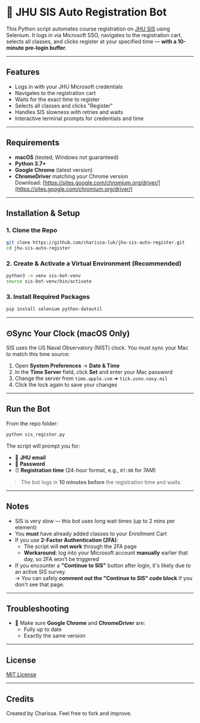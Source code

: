 # 💾 JHU SIS Auto Registration Bot

This Python script automates course registration on [JHU SIS](https://sis.jhu.edu/sswf/) using Selenium. It logs in via Microsoft SSO, navigates to the registration cart, selects all classes, and clicks register at your specified time — **with a 10-minute pre-login buffer**.

---

## Features
- Logs in with your JHU Microsoft credentials
- Navigates to the registration cart
- Waits for the exact time to register
- Selects all classes and clicks "Register"
- Handles SIS slowness with retries and waits
- Interactive terminal prompts for credentials and time

---

## Requirements

- **macOS** (tested; Windows not guaranteed)
- **Python 3.7+**
- **Google Chrome** (latest version)
- **ChromeDriver** matching your Chrome version  
  Download: [https://sites.google.com/chromium.org/driver/](https://sites.google.com/chromium.org/driver/)

---

## Installation & Setup

### 1. Clone the Repo
```bash
git clone https://github.com/charissa-luk/jhu-sis-auto-register.git
cd jhu-sis-auto-register
```

### 2. Create & Activate a Virtual Environment (Recommended)
```bash
python3 -m venv sis-bot-venv
source sis-bot-venv/bin/activate
```

### 3. Install Required Packages
```bash
pip install selenium python-dateutil
```

---

## ⏲Sync Your Clock (macOS Only)

SIS uses the US Naval Observatory (NIST) clock. You must sync your Mac to match this time source:

1. Open **System Preferences** → **Date & Time**
2. In the **Time Server** field, click **Set** and enter your Mac password
3. Change the server from `time.apple.com` ➜ `tick.usno.navy.mil`
4. Click the lock again to save your changes

---

## Run the Bot
From the repo folder:
```bash
python sis_register.py
```

The script will prompt you for:

- 📧 **JHU email**
- 🔑 **Password**
- ⏰ **Registration time** (24-hour format, e.g., `07:00` for 7AM)

> The bot logs in **10 minutes before** the registration time and waits.

---

## Notes

- SIS is very slow — this bot uses long wait times (up to 2 mins per element)
- You **must** have already added classes to your Enrollment Cart
- If you use **2-Factor Authentication (2FA)**:
  - The script will **not work** through the 2FA page
  - **Workaround**: log into your Microsoft account **manually** earlier that day, so 2FA won’t be triggered
 - If you encounter a **"Continue to SIS"** button after login, it's likely due to an active SIS survey.  
  → You can safely **comment out the "Continue to SIS" code block** if you don't see that page.

---

## Troubleshooting

- 🧳 Make sure **Google Chrome** and **ChromeDriver** are:
  - Fully up to date
  - Exactly the same version

---

## License

[MIT License](LICENSE)

---

## Credits

Created by Charissa. Feel free to fork and improve.
